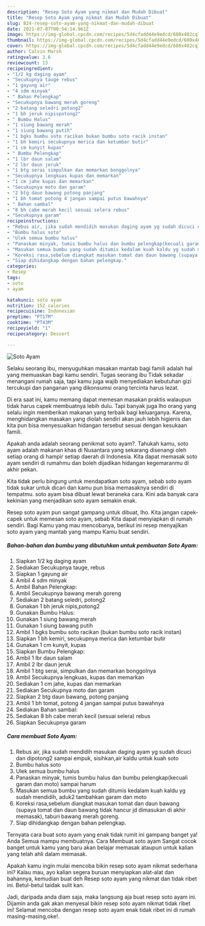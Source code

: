 ```yaml
---
description: "Resep Soto Ayam yang nikmat dan Mudah Dibuat"
title: "Resep Soto Ayam yang nikmat dan Mudah Dibuat"
slug: 824-resep-soto-ayam-yang-nikmat-dan-mudah-dibuat
date: 2021-07-07T00:54:14.961Z
image: https://img-global.cpcdn.com/recipes/5d4cfadd44e9edcd/680x482cq70/soto-ayam-foto-resep-utama.jpg
thumbnail: https://img-global.cpcdn.com/recipes/5d4cfadd44e9edcd/680x482cq70/soto-ayam-foto-resep-utama.jpg
cover: https://img-global.cpcdn.com/recipes/5d4cfadd44e9edcd/680x482cq70/soto-ayam-foto-resep-utama.jpg
author: Calvin Marsh
ratingvalue: 3.6
reviewcount: 13
recipeingredient:
- "1/2 kg daging ayam"
- "Secukupnya tauge rebus"
- "1 gayung air"
- "4 sdm minyak"
- " Bahan Pelengkap"
- "Secukupnya bawang merah goreng"
- "2 batang seledri potong2"
- "1 bh jeruk nipispotong2"
- " Bumbu Halus"
- "1 siung bawang merah"
- "1 siung bawang putih"
- "1 bgks bumbu soto racikan bukan bumbu soto racik instan"
- "1 bh kemiri secukupnya merica dan ketumbar butir"
- "1 cm kunyit kupas"
- " Bumbu Pelengkap"
- "1 lbr daun salam"
- "2 lbr daun jeruk"
- "1 btg serai simpulkan dan memarkan bonggolnya"
- "Secukupnya lengkuas kupas dan memarkan"
- "1 cm jahe kupas dan memarkan"
- "Secukupnya moto dan garam"
- "2 btg daun bawang potong panjang"
- "1 bh tomat potong 4 jangan sampai putus bawahnya"
- " Bahan sambal"
- "8 bh cabe merah kecil sesuai selera rebus"
- "Secukupnya garam"
recipeinstructions:
- "Rebus air, jika sudah mendidih masukan daging ayam yg sudah dicuci dan dipotong2 sampai empuk, sisihkan,air kaldu untuk kuah soto"
- "Bumbu halus soto"
- "Ulek semua bumbu halus"
- "Panaskan minyak, tumis bumbu halus dan bumbu pelengkap(kecuali garam dan moto) sampai harum"
- "Masukan semua bumbu yang sudah ditumis kedalam kuah kaldu yg sudah mendidih, aduk2 tambahkan garam dan moto"
- "Koreksi rasa,sebelum diangkat masukan tomat dan daun bawang (supaya tomat dan daun bawang tidak hancur jd dimasukan di akhir memasak), taburi bawang merah goreng."
- "Siap dihidangkap dengan bahan pelengkap."
categories:
- Resep
tags:
- soto
- ayam

katakunci: soto ayam 
nutrition: 152 calories
recipecuisine: Indonesian
preptime: "PT17M"
cooktime: "PT43M"
recipeyield: "1"
recipecategory: Dessert

---
```



![Soto Ayam](https://img-global.cpcdn.com/recipes/5d4cfadd44e9edcd/680x482cq70/soto-ayam-foto-resep-utama.jpg)

Selaku seorang ibu, menyuguhkan masakan mantab bagi famili adalah hal yang memuaskan bagi kamu sendiri. Tugas seorang ibu Tidak sekadar menangani rumah saja, tapi kamu juga wajib menyediakan kebutuhan gizi tercukupi dan panganan yang dikonsumsi orang tercinta harus lezat.

Di era  saat ini, kamu memang dapat memesan masakan praktis walaupun tidak harus capek membuatnya lebih dulu. Tapi banyak juga lho orang yang selalu ingin memberikan makanan yang terbaik bagi keluarganya. Karena, menghidangkan masakan yang diolah sendiri akan jauh lebih higienis dan kita pun bisa menyesuaikan hidangan tersebut sesuai dengan kesukaan famili. 



Apakah anda adalah seorang penikmat soto ayam?. Tahukah kamu, soto ayam adalah makanan khas di Nusantara yang sekarang disenangi oleh setiap orang di hampir setiap daerah di Indonesia. Kita dapat memasak soto ayam sendiri di rumahmu dan boleh dijadikan hidangan kegemaranmu di akhir pekan.

Kita tidak perlu bingung untuk mendapatkan soto ayam, sebab soto ayam tidak sukar untuk dicari dan kamu pun bisa memasaknya sendiri di tempatmu. soto ayam bisa dibuat lewat beraneka cara. Kini ada banyak cara kekinian yang menjadikan soto ayam semakin enak.

Resep soto ayam pun sangat gampang untuk dibuat, lho. Kita jangan capek-capek untuk memesan soto ayam, sebab Kita dapat menyiapkan di rumah sendiri. Bagi Kamu yang mau mencobanya, berikut ini resep menyajikan soto ayam yang mantab yang mampu Kamu buat sendiri.

<!--inarticleads1-->

##### Bahan-bahan dan bumbu yang dibutuhkan untuk pembuatan Soto Ayam:

1. Siapkan 1/2 kg daging ayam
1. Sediakan Secukupnya tauge, rebus
1. Siapkan 1 gayung air
1. Ambil 4 sdm minyak
1. Ambil  Bahan Pelengkap:
1. Ambil Secukupnya bawang merah goreng
1. Sediakan 2 batang seledri, potong2
1. Gunakan 1 bh jeruk nipis,potong2
1. Gunakan  Bumbu Halus:
1. Gunakan 1 siung bawang merah
1. Gunakan 1 siung bawang putih
1. Ambil 1 bgks bumbu soto racikan (bukan bumbu soto racik instan)
1. Siapkan 1 bh kemiri, secukupnya merica dan ketumbar butir
1. Gunakan 1 cm kunyit, kupas
1. Siapkan  Bumbu Pelengkap:
1. Ambil 1 lbr daun salam
1. Ambil 2 lbr daun jeruk
1. Ambil 1 btg serai, simpulkan dan memarkan bonggolnya
1. Ambil Secukupnya lengkuas, kupas dan memarkan
1. Sediakan 1 cm jahe, kupas dan memarkan
1. Sediakan Secukupnya moto dan garam
1. Siapkan 2 btg daun bawang, potong panjang
1. Ambil 1 bh tomat, potong 4 jangan sampai putus bawahnya
1. Sediakan  Bahan sambal:
1. Sediakan 8 bh cabe merah kecil (sesuai selera) rebus
1. Siapkan Secukupnya garam




<!--inarticleads2-->

##### Cara membuat Soto Ayam:

1. Rebus air, jika sudah mendidih masukan daging ayam yg sudah dicuci dan dipotong2 sampai empuk, sisihkan,air kaldu untuk kuah soto
1. Bumbu halus soto
1. Ulek semua bumbu halus
1. Panaskan minyak, tumis bumbu halus dan bumbu pelengkap(kecuali garam dan moto) sampai harum
1. Masukan semua bumbu yang sudah ditumis kedalam kuah kaldu yg sudah mendidih, aduk2 tambahkan garam dan moto
1. Koreksi rasa,sebelum diangkat masukan tomat dan daun bawang (supaya tomat dan daun bawang tidak hancur jd dimasukan di akhir memasak), taburi bawang merah goreng.
1. Siap dihidangkap dengan bahan pelengkap.




Ternyata cara buat soto ayam yang enak tidak rumit ini gampang banget ya! Anda Semua mampu membuatnya. Cara Membuat soto ayam Sangat cocok banget untuk kamu yang baru akan belajar memasak ataupun untuk kalian yang telah ahli dalam memasak.

Apakah kamu ingin mulai mencoba bikin resep soto ayam nikmat sederhana ini? Kalau mau, ayo kalian segera buruan menyiapkan alat-alat dan bahannya, kemudian buat deh Resep soto ayam yang nikmat dan tidak ribet ini. Betul-betul taidak sulit kan. 

Jadi, daripada anda diam saja, maka langsung aja buat resep soto ayam ini. Dijamin anda gak akan menyesal bikin resep soto ayam nikmat tidak ribet ini! Selamat mencoba dengan resep soto ayam enak tidak ribet ini di rumah masing-masing,oke!.

